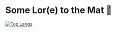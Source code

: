 # Some Lor(e) to the Mat 📖

<!--- [![Anurag's GitHub stats](https://github-readme-stats.vercel.app/api?username=matlorr&show_icons=true&theme=calm)](https://github.com/anuraghazra/github-readme-stats) -->

[![Top Langs](https://github-readme-stats.vercel.app/api/top-langs/?username=matlorr&layout=donut&show_icons=true&theme=calm)](https://github.com/anuraghazra/github-readme-stats)
